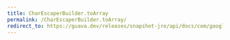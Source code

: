 ```yaml
---
title: CharEscaperBuilder.toArray
permalink: /CharEscaperBuilder.toArray/
redirect_to: https://guava.dev/releases/snapshot-jre/api/docs/com/google/common/escape/CharEscaperBuilder.html#toArray--
---
```

